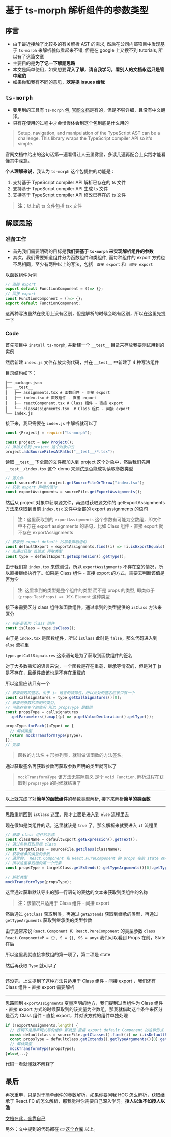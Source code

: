# 基于 ts-morph 解析组件的参数类型

## 序言

- 由于最近接触了比较多的有关解析 AST 的需求, 然后在公司内部项目中发现基于 `ts-morph` 来解析貌似看起来不错, 但是在 google 上又搜不到 tutorials, 所以有了这篇文章
- 主要目的是**为了记一下解题思路**
- 本文是简单使用，如果想要**深入了解，请自我学习，看别人的文档永远只是管中窥豹**
- 如果你和我有不同的意见，**欢迎提 issues 给我**

## `ts-morph`

- 要用到的工具有 `ts-morph` 包, [官网文档](https://ts-morph.com/)是有的，但是不够详细，且没有中文翻译。
- 只有在使用的过程中才会慢慢体会到这个包到底是什么用的

> Setup, navigation, and manipulation of the TypeScript AST can be a challenge. This library wraps the TypeScript compiler API so it's simple.

官网文档中给出的这句话第一遍看得让人云里雾里，多读几遍再配合上实践才能看懂其中深意。

**个人理解来说**，我认为 `ts-morph` 这个包提供的功能是：

1. 支持基于 TypeScript compiler API 解析已存在的 ts 文件
2. 支持基于 TypeScript compiler API 生成 ts 文件
3. 支持基于 TypeScript compiler API 修改已存在的 ts 文件

> **注**：以上的 ts 文件包括 tsx 文件

## 解题思路

### 准备工作

- 首先我们需要明确的目标是**我们要基于 `ts-morph` 来实现解析组件的参数**
- 其次，我们需要知道组件分为函数组件和类组件, 而每种组件的 export 方式也不尽相同，至少有两种以上的写法，包括 ` 直接 export` 和 ` 间接 export`

以函数组件为例

```ts
// 直接 export
export default FunctionComponent = ()=> {};
// 间接 export
const FunctionComponent = ()=> {};
export default FunctionComponent;
```

这两种写法虽然在使用上没有区别，但是解析的时候会略有区别，所以在这里先提一下

### Code

首先项目中 `install ts-morph`, 并新建一个 `__test__` 目录来存放我要测试用到的实例

然后新建 `index.js` 文件存放实例代码，并在 `__test__` 中新建了 4 种写法组件

目录结构如下：

```
├── package.json
├── __test__
│   ├── assignments.tsx # 函数组件 - 间接 export
│   ├── index.tsx # 函数组件 - 直接 export
│   ├── reactComponent.tsx # Class 组件 - 直接 export
│   └── classAssignments.tsx  # Class 组件 - 间接 export
└── index.js
```

接下来，我只需要在 `index.js` 中解析就可以了

```js
const {Project} = require("ts-morph");

const project = new Project();
// 添加文件到 project 这个对象中去
project.addSourceFilesAtPaths("__test__/*.tsx");
```

读取 `__test__` 下全部的文件都加入到 project 这个对象中，然后我们先用 `__test__/index.tsx` 这个 demo 来测试是否能成功读取参数类型

```js
// 源文件
const sourceFile = project.getSourceFileOrThrow("index.tsx");
// 获取 export 声明的语句
const exportAssignments = sourceFile.getExportAssignments();
```

然后从 project 对象中获取源文件，再通过获取源文件的 getExportAssignments 方法来获取到当前 `index.tsx` 文件中全部的 export assignments 的语句

> **注**：这里获取到的 `exportAssignments` 这个参数有可能为空数组，即文件中不存在 export assignments 的语句，比如 Class 组件 - 直接 export 就不存在 exportAssignments

```js
// 获取到 export default 的那条声明语句
const defaultExport = exportAssignments.find((i) => !i.isExportEquals());
// 先通过获取 表达式 再取类型
const type = defaultExport.getExpression().getType();
```

由于我们拿 `index.tsx` 来做测试，所以 `exportAssignments` 不存在空的情况，所以直接继续执行了。如果是 Class 组件 - 直接 export 的方式，需要去判断该值是否为空

> **注**: 这里拿到的类型是整个组件的类型 而不是 props 的类型, 即类似于 `(props:TestProps) => JSX.Element` 这种类型

接下来需要区分 class 组件和函数组件，通过拿到的类型提供的 `isClass` 方法来区分

```js
// 判断是否为 class 组件
const isClass = type.isClass();
```

由于是 `index.tsx` 是函数组件，所以 `isClass` 此时是 `false`，那么代码进入到 `else` 流程里

`type.getCallSignatures` 这条语句是为了获取到函数组件的签名

对于大多数熟知的语言来说，一个函数是存在重载，继承等情况的，但是对于 js 是不存在，且组件应该也是不存在重载的

所以这里应该只有一个

```js
// 获取函数的签名，由于 js 语言的特殊性，所以此处的签名应该只有一个
const callsignatures = type.getCallSignatures()[0];
// 获取到参数的声明的类型,
// 可能存在多个的情况 所以 propsType 是数组
const propsType = callsignatures
  .getParameters().map((p) => p.getValueDeclaration().getType());

propsType.forEach((pType) => {
  // 解析类型
  return mockTransformType(pType);
});
// 完成
```

> 函数的方法名 + 形参列表，就叫做该函数的方法签名。

通过获取签名再获取参数再获取参数声明的类型就可以了

> `mockTransformType` 该方法无实际意义 是个 `void Function`, 解析过程在获取到 `propsType` 的时候就结束了

---

以上就完成了对**简单的函数组件**的参数类型解析, 接下来解析**简单的类函数**

---

思路重新回到 `isClass` 这里，刚才上面是进入到 `else` 流程里去

现在假如是类组件的话，这里就该是 `true` 了，那么解析来就要进入 `if` 流程里

```js
// 获取 class 组件的名称
const className = defaultExport.getExpression().getText();
// 通过名称获取目标 class
const targetClass = sourceFile.getClass(className);
// 获取继承的类型的参数
// 通常的， React.Component 和 React.PureComponent 的 props 在前 state 在后
// 所以这里拿数组的第一个元素
const propsType = targetClass.getExtends().getTypeArguments()[0].getType();

// 解析类型
mockTransformType(propsType);
```

这里通过获取默认导出的那一行语句的表达的文本来获取到类组件的名称

> **注**：该情况只适用于 Class 组件 - 间接 export

然后通过 `getClass` 获取到类，再通过 `getExtends` 获取到继承的类型，再通过 `getTypeArguments` 获取到继承类的类型参数

由于通常来说 `React.Component 和 React.PureComponent` 的类型参数 `class React.Component<P = {}, S = {}, SS = any>` 我们可以看到 Props 在前，State 在后

所以这里我就直接拿数组的第一项了，第二项是 state

然后再获取 `Type` 就可以了

---

还没完，上文提到了这种方法只适用于 Class 组件 - 间接 export ，我们还有 Class 组件 - 直接 export 需要解析

---

思路回到 `exportAssignments` 变量声明的地方，我们提到过当组件为 Class 组件 - 直接 export 方式的时候获取到的该变量为空数组，那我就借助这个条件来区分是否为 Class 组件 - 直接 export，并对该方式的组件单独处理

```js
if (!exportAssignments.length) {
  // 表明不是用声明式写的组件 那就是 直接 export default Component 的这种形式
  const defaultclass = sourceFile.getClasses().find((i) => i.isDefaultExport());
  const propsType = defaultclass.getExtends().getTypeArguments()[0].getType();
  // 解析类型
  mockTransformType(propsType);
}else{...}
```

代码一看就懂就不解释了

## 最后

再次重申，只是对于简单组件的参数解析，如果你要问我 HOC 怎么解析，获取继承于 React.FC 的怎么解析，那我觉得你需要自己深入学习。**授人以鱼不如授人以渔**

[文档在此，全靠自己](https://ts-morph.com/)

另外：文中提到的代码都在 👉[这个仓库](https://github.com/mortalYoung/ts-morph-demo)
以上。
